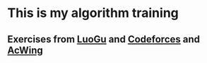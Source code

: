 # This is my algorithm training
## Exercises from [LuoGu](https://www.luogu.com.cn/) and [Codeforces](https://codeforces.com/) and [AcWing](https://www.acwing.com/)